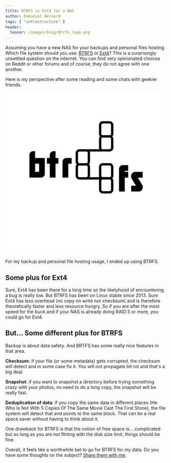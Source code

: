 ```yaml
---
title: BTRFS vs Ext4 for a NAS
author: Emmanuel Bernard
tags: [ "infrastructure" ]
header:
  teaser: /images/blog/Btrfs_logo.png
---
```

Assuming you have a new NAS for your backups and personal files hosting.
Which file system should you use: [BTRFS](https://btrfs.wiki.kernel.org/index.php/Main_Page) or [Ext4](https://ext4.wiki.kernel.org/index.php/Main_Page)?
This is a surprisingly unsettled question on the internet.
You can find very opinionated choices on Reddit or other forums and of course, they do not agree with one another.

Here is my perspective after some reading and some chats with geekier friends.

![](/images/blog/Btrfs_logo.png)

For my backup and personal file hosting usage, I ended up using BTRFS.

## Some plus for Ext4

Sure, Ext4 has been there for a long time so the likelyhood of encountering a bug is really low.
But BTRFS has been on Linux stable since 2013.
Sure Ext4 has less overhead (no copy on write nor checksum) and is therefore theoretically faster and less resource hungry.
So if you are after the most speed for the buck and if your NAS is already doing RAID 5 or more, you could go for Ext4.

## But... Some different plus for BTRFS

Backup is about data safety.
And BRTFS has some really nice features in that area.

**Checksum**: if your file (or some metadata) gets corrupted, the checksum will detect and in some case fix it. You will not propagate bit rot and that's a big deal.

**Snapshot**: if you want to snapshot a directory before trying something crazy with your photos, no need to do a long copy, the snapshot will be really fast. 

**Deduplication of data**: if you copy the same data in different places (He Who Is Not With 5 Copies Of The Same Movie Cast The First Stone), the file system will detect that and points to the same block. That can be a real space saver without having to think about it.

One drawback for BTRFS is that the notion of free space is... complicated but as long as you are not flirting with the disk size limit, things should be fine.

Overall, it feels like a worthwhile bet to go for BTRFS for my data.
Do you have some thoughts on the subject? [Share them with me]().
